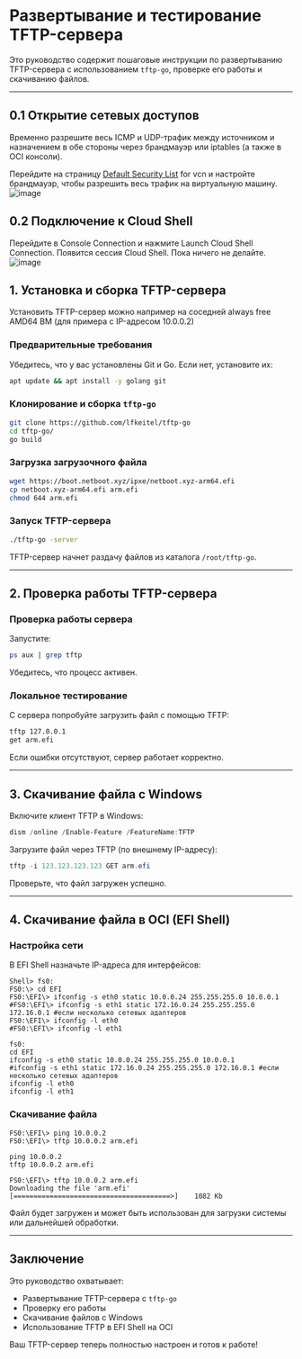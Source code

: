 # Развертывание и тестирование TFTP-сервера

Это руководство содержит пошаговые инструкции по развертыванию TFTP-сервера с использованием `tftp-go`, проверке его работы и скачиванию файлов.

---

## 0.1 Открытие сетевых доступов

Временно разрешите весь ICMP и UDP-трафик между источником и назначением в обе стороны через брандмауэр или iptables (а также в OCI консоли).

Перейдите на страницу [Default Security List](https://cloud.oracle.com/networking/vcns/) for vcn и настройте брандмауэр, чтобы разрешить весь трафик на виртуальную машину.
![image](https://github.com/user-attachments/assets/010ce2dc-2072-49b1-89b7-0b8c3e6b343b)

## 0.2 Подключение к Cloud Shell

Перейдите в Console Connection и нажмите Launch Cloud Shell Connection.
Появится сессия Cloud Shell. Пока ничего не делайте.
![image](https://github.com/user-attachments/assets/cd3fb36a-cd1e-4108-9142-754ffa660098)

## 1. Установка и сборка TFTP-сервера

Установить TFTP-сервер можно например на соседней always free AMD64 ВМ (для примера с IP-адресом 10.0.0.2)

### Предварительные требования
Убедитесь, что у вас установлены Git и Go. Если нет, установите их:

```bash
apt update && apt install -y golang git
```

### Клонирование и сборка `tftp-go`

```bash
git clone https://github.com/lfkeitel/tftp-go
cd tftp-go/
go build
```

### Загрузка загрузочного файла

```bash
wget https://boot.netboot.xyz/ipxe/netboot.xyz-arm64.efi
cp netboot.xyz-arm64.efi arm.efi
chmod 644 arm.efi
```

### Запуск TFTP-сервера

```bash
./tftp-go -server
```

TFTP-сервер начнет раздачу файлов из каталога `/root/tftp-go`.

---

## 2. Проверка работы TFTP-сервера

### Проверка работы сервера
Запустите:

```bash
ps aux | grep tftp
```

Убедитесь, что процесс активен.

### Локальное тестирование
С сервера попробуйте загрузить файл с помощью TFTP:

```bash
tftp 127.0.0.1
get arm.efi
```

Если ошибки отсутствуют, сервер работает корректно.

---

## 3. Скачивание файла с Windows

Включите клиент TFTP в Windows:

```powershell
dism /online /Enable-Feature /FeatureName:TFTP
```

Загрузите файл через TFTP (по внешнему IP-адресу):

```powershell
tftp -i 123.123.123.123 GET arm.efi
```

Проверьте, что файл загружен успешно.

---

## 4. Скачивание файла в OCI (EFI Shell)

### Настройка сети
В EFI Shell назначьте IP-адреса для интерфейсов:

```shell
Shell> fs0:
FS0:\> cd EFI
FS0:\EFI\> ifconfig -s eth0 static 10.0.0.24 255.255.255.0 10.0.0.1
#FS0:\EFI\> ifconfig -s eth1 static 172.16.0.24 255.255.255.0 172.16.0.1 #если несколько сетевых адаптеров
FS0:\EFI\> ifconfig -l eth0
#FS0:\EFI\> ifconfig -l eth1
```

```copy-paste
fs0:
cd EFI
ifconfig -s eth0 static 10.0.0.24 255.255.255.0 10.0.0.1
#ifconfig -s eth1 static 172.16.0.24 255.255.255.0 172.16.0.1 #если несколько сетевых адаптеров
ifconfig -l eth0
ifconfig -l eth1
```

### Скачивание файла
```shell
FS0:\EFI\> ping 10.0.0.2
FS0:\EFI\> tftp 10.0.0.2 arm.efi
```

```copy-paste
ping 10.0.0.2
tftp 10.0.0.2 arm.efi
```

```result
FS0:\EFI\> tftp 10.0.0.2 arm.efi
Downloading the file 'arm.efi'
[=======================================>]    1082 Kb
```

Файл будет загружен и может быть использован для загрузки системы или дальнейшей обработки.

---

## Заключение
Это руководство охватывает:
- Развертывание TFTP-сервера с `tftp-go`
- Проверку его работы
- Скачивание файлов с Windows
- Использование TFTP в EFI Shell на OCI

Ваш TFTP-сервер теперь полностью настроен и готов к работе!
